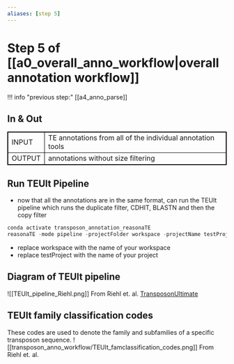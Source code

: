```yaml
---
aliases: [step 5]
---
```

# Step 5 of [[a0_overall_anno_workflow|overall annotation workflow]]
!!! info "previous step:"
    [[a4_anno_parse]]

## In & Out
<table cellpadding="5" style="border: 1px solid black">
    <tr style="border: 1px solid black">
        <td style="border: 1px solid black" >INPUT</td>
        <td style="border: 1px solid black">TE annotations from all of the individual annotation tools</td>
    </tr>
    <tr>
        <td style="border: 1px solid black">OUTPUT</td>
        <td style="border: 1px solid black"> annotations without size filtering </td>
    </tr>
</table>

## Run TEUlt Pipeline
- now that all the annotations are in the same format, can run the TEUlt pipeline which runs the duplicate filter, CDHIT, BLASTN and then the copy filter

```python
conda activate transposon_annotation_reasonaTE
reasonaTE -mode pipeline -projectFolder workspace -projectName testProject
```
- replace workspace with the name of your workspace
- replace testProject with the name of your project

## Diagram of TEUlt pipeline 

![[TEUlt_pipeline_Riehl.png]]
From Riehl et. al. [TransposonUltimate](https://academic.oup.com/nar/article/50/11/e64/6541023) 

## TEUlt family classification codes


These codes are used to denote the family and subfamilies of a specific transposon sequence.
![[transposon_anno_workflow/TEUlt_famclassification_codes.png]]
From Riehl et. al. 
